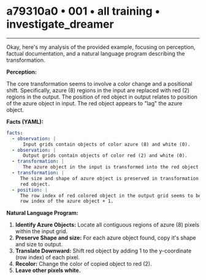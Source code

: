 # a79310a0 • 001 • all training • investigate_dreamer

---
Okay, here's my analysis of the provided example, focusing on perception, factual documentation, and a natural language program describing the transformation.

**Perception:**

The core transformation seems to involve a color change and a positional shift. Specifically, azure (8) regions in the input are replaced with red (2) regions in the output. The position of red object in output relates to position of the azure object in input. The red object appears to "lag" the azure object.

**Facts (YAML):**



```yaml
facts:
  - observation: |
      Input grids contain objects of color azure (8) and white (0).
  - observation: |
      Output grids contain objects of color red (2) and white (0).
  - transformation: |
      The azure object in the input is transformed into the red object.
  - transformation: |
     The size and shape of azure object is preserved in transformation to
     red object.
  - position: |
     The row index of red colored object in the output grid seems to be related to the
     row index of the azure object + 1.

```



**Natural Language Program:**

1.  **Identify Azure Objects:** Locate all contiguous regions of azure (8) pixels within the input grid.
2.  **Preserve Shape and size:** For each azure object found, copy it's shape and size
    to output.
3.  **Translate Downward:** Shift red object by adding 1 to the y-coordinate (row
    index) of each pixel.
4.  **Recolor:** Change the color of copied object to red (2).
5. **Leave other pixels white.**



